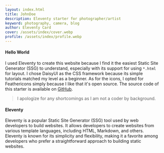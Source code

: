 ```yaml
---
layout: index.html
title: JohnDoe
description: Eleventy starter for photographer/artist
keyword: photography, camera, blog
author: Eleventy Card
cover: /assets/index/cover.webp
profile: /assets/index/profile.webp
---
```


#### Hello World
I used Eleventy to create this website because I find it the easiest Static Site Generator (SSG) to understand, especially with its support for using `*.html` for layout. I chose DaisyUI as the CSS framework because its simple tutorials matched my level as a beginner.  As for the icons, I opted for Feathericons simply because I like that it's open source.
The source code of this starter is available on [GitHub](https://github.com/sira313/twcarty).
>I apologize for any shortcomings as I am not a coder by background.
#### Eleventy
Eleventy is a popular Static Site Generator (SSG) tool used by web developers to build websites. It allows developers to create websites from various template languages, including HTML, Markdown, and others. Eleventy is known for its simplicity and flexibility, making it a favorite among developers who prefer a straightforward approach to building static websites.
